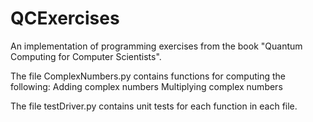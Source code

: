 # QCExercises
An implementation of programming exercises from the book "Quantum Computing for Computer Scientists".

The file ComplexNumbers.py contains functions for computing the following:
    Adding complex numbers
    Multiplying complex numbers

The file testDriver.py contains unit tests for each function in each file.
